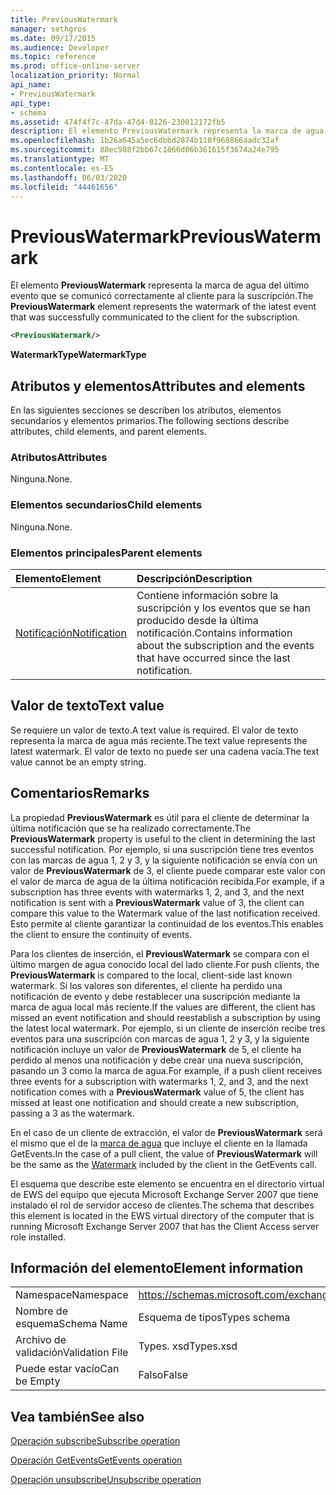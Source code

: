 ```yaml
---
title: PreviousWatermark
manager: sethgros
ms.date: 09/17/2015
ms.audience: Developer
ms.topic: reference
ms.prod: office-online-server
localization_priority: Normal
api_name:
- PreviousWatermark
api_type:
- schema
ms.assetid: 474f4f7c-47da-47d4-8126-230012172fb5
description: El elemento PreviousWatermark representa la marca de agua del último evento que se comunicó correctamente al cliente para la suscripción.
ms.openlocfilehash: 1b26a645a5ec6dbbd2874b118f968866aadc32af
ms.sourcegitcommit: 88ec988f2bb67c1866d06b361615f3674a24e795
ms.translationtype: MT
ms.contentlocale: es-ES
ms.lasthandoff: 06/03/2020
ms.locfileid: "44461656"
---
```

# <a name="previouswatermark"></a><span data-ttu-id="3957c-103">PreviousWatermark</span><span class="sxs-lookup"><span data-stu-id="3957c-103">PreviousWatermark</span></span>

<span data-ttu-id="3957c-104">El elemento **PreviousWatermark** representa la marca de agua del último evento que se comunicó correctamente al cliente para la suscripción.</span><span class="sxs-lookup"><span data-stu-id="3957c-104">The **PreviousWatermark** element represents the watermark of the latest event that was successfully communicated to the client for the subscription.</span></span> 
  
```xml
<PreviousWatermark/>
```

 <span data-ttu-id="3957c-105">**WatermarkType**</span><span class="sxs-lookup"><span data-stu-id="3957c-105">**WatermarkType**</span></span>
## <a name="attributes-and-elements"></a><span data-ttu-id="3957c-106">Atributos y elementos</span><span class="sxs-lookup"><span data-stu-id="3957c-106">Attributes and elements</span></span>

<span data-ttu-id="3957c-107">En las siguientes secciones se describen los atributos, elementos secundarios y elementos primarios.</span><span class="sxs-lookup"><span data-stu-id="3957c-107">The following sections describe attributes, child elements, and parent elements.</span></span>
  
### <a name="attributes"></a><span data-ttu-id="3957c-108">Atributos</span><span class="sxs-lookup"><span data-stu-id="3957c-108">Attributes</span></span>

<span data-ttu-id="3957c-109">Ninguna.</span><span class="sxs-lookup"><span data-stu-id="3957c-109">None.</span></span>
  
### <a name="child-elements"></a><span data-ttu-id="3957c-110">Elementos secundarios</span><span class="sxs-lookup"><span data-stu-id="3957c-110">Child elements</span></span>

<span data-ttu-id="3957c-111">Ninguna.</span><span class="sxs-lookup"><span data-stu-id="3957c-111">None.</span></span>
  
### <a name="parent-elements"></a><span data-ttu-id="3957c-112">Elementos principales</span><span class="sxs-lookup"><span data-stu-id="3957c-112">Parent elements</span></span>

|<span data-ttu-id="3957c-113">**Elemento**</span><span class="sxs-lookup"><span data-stu-id="3957c-113">**Element**</span></span>|<span data-ttu-id="3957c-114">**Descripción**</span><span class="sxs-lookup"><span data-stu-id="3957c-114">**Description**</span></span>|
|:-----|:-----|
|[<span data-ttu-id="3957c-115">Notificación</span><span class="sxs-lookup"><span data-stu-id="3957c-115">Notification</span></span>](notification-ex15websvcsotherref.md) <br/> |<span data-ttu-id="3957c-116">Contiene información sobre la suscripción y los eventos que se han producido desde la última notificación.</span><span class="sxs-lookup"><span data-stu-id="3957c-116">Contains information about the subscription and the events that have occurred since the last notification.</span></span>  <br/> |
   
## <a name="text-value"></a><span data-ttu-id="3957c-117">Valor de texto</span><span class="sxs-lookup"><span data-stu-id="3957c-117">Text value</span></span>

<span data-ttu-id="3957c-118">Se requiere un valor de texto.</span><span class="sxs-lookup"><span data-stu-id="3957c-118">A text value is required.</span></span> <span data-ttu-id="3957c-119">El valor de texto representa la marca de agua más reciente.</span><span class="sxs-lookup"><span data-stu-id="3957c-119">The text value represents the latest watermark.</span></span> <span data-ttu-id="3957c-120">El valor de texto no puede ser una cadena vacía.</span><span class="sxs-lookup"><span data-stu-id="3957c-120">The text value cannot be an empty string.</span></span>
  
## <a name="remarks"></a><span data-ttu-id="3957c-121">Comentarios</span><span class="sxs-lookup"><span data-stu-id="3957c-121">Remarks</span></span>

<span data-ttu-id="3957c-122">La propiedad **PreviousWatermark** es útil para el cliente de determinar la última notificación que se ha realizado correctamente.</span><span class="sxs-lookup"><span data-stu-id="3957c-122">The **PreviousWatermark** property is useful to the client in determining the last successful notification.</span></span> <span data-ttu-id="3957c-123">Por ejemplo, si una suscripción tiene tres eventos con las marcas de agua 1, 2 y 3, y la siguiente notificación se envía con un valor de **PreviousWatermark** de 3, el cliente puede comparar este valor con el valor de marca de agua de la última notificación recibida.</span><span class="sxs-lookup"><span data-stu-id="3957c-123">For example, if a subscription has three events with watermarks 1, 2, and 3, and the next notification is sent with a **PreviousWatermark** value of 3, the client can compare this value to the Watermark value of the last notification received.</span></span> <span data-ttu-id="3957c-124">Esto permite al cliente garantizar la continuidad de los eventos.</span><span class="sxs-lookup"><span data-stu-id="3957c-124">This enables the client to ensure the continuity of events.</span></span> 
  
<span data-ttu-id="3957c-125">Para los clientes de inserción, el **PreviousWatermark** se compara con el último margen de agua conocido local del lado cliente.</span><span class="sxs-lookup"><span data-stu-id="3957c-125">For push clients, the **PreviousWatermark** is compared to the local, client-side last known watermark.</span></span> <span data-ttu-id="3957c-126">Si los valores son diferentes, el cliente ha perdido una notificación de evento y debe restablecer una suscripción mediante la marca de agua local más reciente.</span><span class="sxs-lookup"><span data-stu-id="3957c-126">If the values are different, the client has missed an event notification and should reestablish a subscription by using the latest local watermark.</span></span> <span data-ttu-id="3957c-127">Por ejemplo, si un cliente de inserción recibe tres eventos para una suscripción con marcas de agua 1, 2 y 3, y la siguiente notificación incluye un valor de **PreviousWatermark** de 5, el cliente ha perdido al menos una notificación y debe crear una nueva suscripción, pasando un 3 como la marca de agua.</span><span class="sxs-lookup"><span data-stu-id="3957c-127">For example, if a push client receives three events for a subscription with watermarks 1, 2, and 3, and the next notification comes with a **PreviousWatermark** value of 5, the client has missed at least one notification and should create a new subscription, passing a 3 as the watermark.</span></span> 
  
<span data-ttu-id="3957c-128">En el caso de un cliente de extracción, el valor de **PreviousWatermark** será el mismo que el de la [marca de agua](watermark.md) que incluye el cliente en la llamada GetEvents.</span><span class="sxs-lookup"><span data-stu-id="3957c-128">In the case of a pull client, the value of **PreviousWatermark** will be the same as the [Watermark](watermark.md) included by the client in the GetEvents call.</span></span> 
  
<span data-ttu-id="3957c-129">El esquema que describe este elemento se encuentra en el directorio virtual de EWS del equipo que ejecuta Microsoft Exchange Server 2007 que tiene instalado el rol de servidor acceso de clientes.</span><span class="sxs-lookup"><span data-stu-id="3957c-129">The schema that describes this element is located in the EWS virtual directory of the computer that is running Microsoft Exchange Server 2007 that has the Client Access server role installed.</span></span>
  
## <a name="element-information"></a><span data-ttu-id="3957c-130">Información del elemento</span><span class="sxs-lookup"><span data-stu-id="3957c-130">Element information</span></span>

|||
|:-----|:-----|
|<span data-ttu-id="3957c-131">Namespace</span><span class="sxs-lookup"><span data-stu-id="3957c-131">Namespace</span></span>  <br/> |https://schemas.microsoft.com/exchange/services/2006/types  <br/> |
|<span data-ttu-id="3957c-132">Nombre de esquema</span><span class="sxs-lookup"><span data-stu-id="3957c-132">Schema Name</span></span>  <br/> |<span data-ttu-id="3957c-133">Esquema de tipos</span><span class="sxs-lookup"><span data-stu-id="3957c-133">Types schema</span></span>  <br/> |
|<span data-ttu-id="3957c-134">Archivo de validación</span><span class="sxs-lookup"><span data-stu-id="3957c-134">Validation File</span></span>  <br/> |<span data-ttu-id="3957c-135">Types. xsd</span><span class="sxs-lookup"><span data-stu-id="3957c-135">Types.xsd</span></span>  <br/> |
|<span data-ttu-id="3957c-136">Puede estar vacío</span><span class="sxs-lookup"><span data-stu-id="3957c-136">Can be Empty</span></span>  <br/> |<span data-ttu-id="3957c-137">Falso</span><span class="sxs-lookup"><span data-stu-id="3957c-137">False</span></span>  <br/> |
   
## <a name="see-also"></a><span data-ttu-id="3957c-138">Vea también</span><span class="sxs-lookup"><span data-stu-id="3957c-138">See also</span></span>



[<span data-ttu-id="3957c-139">Operación subscribe</span><span class="sxs-lookup"><span data-stu-id="3957c-139">Subscribe operation</span></span>](subscribe-operation.md)
  
[<span data-ttu-id="3957c-140">Operación GetEvents</span><span class="sxs-lookup"><span data-stu-id="3957c-140">GetEvents operation</span></span>](getevents-operation.md)
  
[<span data-ttu-id="3957c-141">Operación unsubscribe</span><span class="sxs-lookup"><span data-stu-id="3957c-141">Unsubscribe operation</span></span>](unsubscribe-operation.md)

